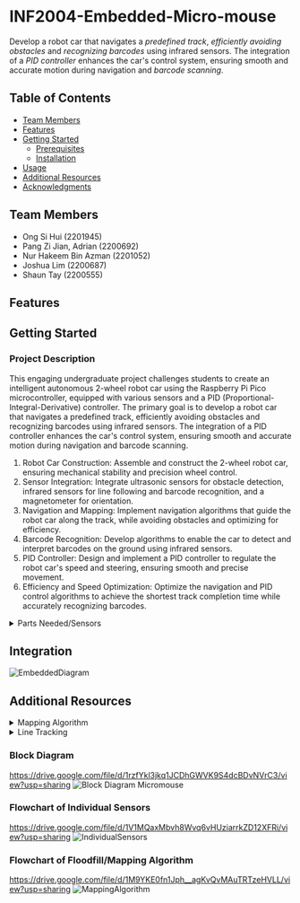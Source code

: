 # INF2004-Embedded-Micro-mouse

Develop a robot car that navigates a _predefined track_, _efficiently avoiding obstacles_ and _recognizing barcodes_ using infrared sensors. The integration of
a _PID controller_ enhances the car's control system, ensuring smooth and accurate motion during navigation and _barcode scanning_.

## Table of Contents

- [Team Members](#introduction)
- [Features](#features)
- [Getting Started](#getting-started)
  - [Prerequisites](#prerequisites)
  - [Installation](#installation)
- [Usage](#usage)
- [Additional Resources](#additional-resources)
- [Acknowledgments](#acknowledgments)

## Team Members

- Ong Si Hui (2201945)
- Pang Zi Jian, Adrian (2200692)
- Nur Hakeem Bin Azman (2201052)
- Joshua Lim (2200687)
- Shaun Tay (2200555)
  
## Features

## Getting Started

### Project Description
This engaging undergraduate project challenges students to create an intelligent autonomous 2-wheel robot car using the Raspberry Pi Pico microcontroller, equipped
with various sensors and a PID (Proportional-Integral-Derivative) controller. The primary goal is to develop a robot car that navigates a predefined track, efficiently
avoiding obstacles and recognizing barcodes using infrared sensors. The integration of a PID controller enhances the car's control system, ensuring smooth and accurate
motion during navigation and barcode scanning.
1. Robot Car Construction: Assemble and construct the 2-wheel robot car, ensuring mechanical stability and precision wheel control.
2. Sensor Integration: Integrate ultrasonic sensors for obstacle detection, infrared sensors for line following and barcode recognition, and a magnetometer for
orientation.
3. Navigation and Mapping: Implement navigation algorithms that guide the robot car along the track, while avoiding obstacles and optimizing for efficiency.
4. Barcode Recognition: Develop algorithms to enable the car to detect and interpret barcodes on the ground using infrared sensors.
5. PID Controller: Design and implement a PID controller to regulate the robot car's speed and steering, ensuring smooth and precise movement.
6. Efficiency and Speed Optimization: Optimize the navigation and PID control algorithms to achieve the shortest track completion time while accurately
recognizing barcodes.

<details>
<summary>Parts Needed/Sensors</summary>
2x Motor <br>
2x Encoder <br>
1x Ultrasonic Sensor <br>
3x IR Sensor <br>
1x Cable Connector Splitter <br>
1x Magnetometer <br>
4x AA Batteries <br>
1x AA Battery Holder <br>
</details>

## Integration
![EmbeddedDiagram](https://github.com/skyish242/INF2004-Embedded-Micro-mouse/assets/46911283/e2605169-2ba2-4549-96ea-a6ee783fa92c)

## Additional Resources

<details>
<summary>Mapping Algorithm</summary>
  
### Pledge Algorithm
*****
This algorithm can work for finding an "exit" but when the robot first enters the maze through an opening it might detect the entrance as an exit.
[https://wiki.thymio.org/en:avoiding-an-obstacle-using-the-pledge-algorithm](https://wiki.thymio.org/en:avoiding-an-obstacle-using-the-pledge-algorithm)

### Flood Fill Algorithm
*****
**Theory** : __From end goal to start__
[https://www.youtube.com/watch?v=Zwh-QNlsurI](https://www.youtube.com/watch?v=Zwh-QNlsurI)
[https://www.youtube.com/watch?v=ktn3C7aXVR0&t=172s](https://www.youtube.com/watch?v=ktn3C7aXVR0&t=172s)

### Depth-First Maze Solver
*****
[https://www.youtube.com/watch?v=zalhUp4ms6c](https://www.youtube.com/watch?v=zalhUp4ms6c)

</details>

<details>
<summary>Line Tracking</summary>
 
  [https://www.youtube.com/watch?v=z9sm6G5alp8](https://www.youtube.com/watch?v=z9sm6G5alp8)
  
</details>

### Block Diagram
https://drive.google.com/file/d/1rzfYkl3jkq1JCDhGWVK9S4dcBDvNVrC3/view?usp=sharing
![Block Diagram Micromouse](https://github.com/skyish242/INF2004-Embedded-Micro-mouse/assets/46911283/e8e6b7a7-16f2-4d11-ade5-0a2eab0d12fc)


### Flowchart of Individual Sensors
https://drive.google.com/file/d/1V1MQaxMbvh8Wvq6vHUziarrkZD12XFRi/view?usp=sharing
![IndividualSensors](https://github.com/skyish242/INF2004-Embedded-Micro-mouse/assets/46911283/ca255fcd-0e10-41af-bd99-c20a543c3418)

### Flowchart of Floodfill/Mapping Algorithm
https://drive.google.com/file/d/1M9YKE0fn1Jph__agKvQvMAuTRTzeHVLL/view?usp=sharing
![MappingAlgorithm](https://github.com/skyish242/INF2004-Embedded-Micro-mouse/assets/46911283/abd0f4be-ad72-4bf2-876c-6f64e7128b92)


